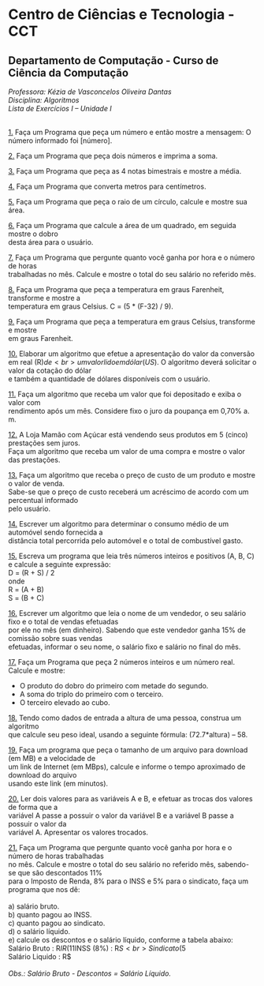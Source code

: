 # Centro de Ciências e Tecnologia - CCT 
## Departamento de Computação - Curso de Ciência da Computação

*Professora: Kézia de Vasconcelos Oliveira Dantas<br>
Disciplina: Algoritmos<br>
Lista de Exercícios I – Unidade I* <br><br>

[1.](https://github.com/Knnedy/programacao_1_UEPB/blob/master/Lista%20de%20exercicio%201%20-%20variaveis/exercicio_01.py)
Faça um Programa que peça um número e então mostre a mensagem: O número informado foi [número].<br>

[2.](https://github.com/Knnedy/programacao_1_UEPB/blob/master/Lista%20de%20exercicio%201%20-%20variaveis/exercicio_02.py)
Faça um Programa que peça dois números e imprima a soma.<br>

[3.](https://github.com/Knnedy/programacao_1_UEPB/blob/master/Lista%20de%20exercicio%201%20-%20variaveis/exercicio_03.py)
Faça um Programa que peça as 4 notas bimestrais e mostre a média.

[4.](https://github.com/Knnedy/programacao_1_UEPB/blob/master/Lista%20de%20exercicio%201%20-%20variaveis/exercicio_04.py)
Faça um Programa que converta metros para centímetros.

[5.](https://github.com/Knnedy/programacao_1_UEPB/blob/master/Lista%20de%20exercicio%201%20-%20variaveis/exercicio_05.py)
Faça um Programa que peça o raio de um círculo, calcule e mostre sua área.

[6.](https://github.com/Knnedy/programacao_1_UEPB/blob/master/Lista%20de%20exercicio%201%20-%20variaveis/exercicio_06.py)
Faça um Programa que calcule a área de um quadrado, em seguida mostre o dobro<br>
desta área para o usuário.

[7.](https://github.com/Knnedy/programacao_1_UEPB/blob/master/Lista%20de%20exercicio%201%20-%20variaveis/exercicio_07.py)
Faça um Programa que pergunte quanto você ganha por hora e o número de horas<br>
trabalhadas no mês. Calcule e mostre o total do seu salário no referido mês.

[8.](https://github.com/Knnedy/programacao_1_UEPB/blob/master/Lista%20de%20exercicio%201%20-%20variaveis/exercicio_08.py)
Faça um Programa que peça a temperatura em graus Farenheit, transforme e mostre a<br> 
temperatura em graus Celsius. C = (5 * (F-32) / 9).

[9.](https://github.com/Knnedy/programacao_1_UEPB/blob/master/Lista%20de%20exercicio%201%20-%20variaveis/exercicio_09.py)
Faça um Programa que peça a temperatura em graus Celsius, transforme e mostre<br>
em graus Farenheit.

[10.](https://github.com/Knnedy/programacao_1_UEPB/blob/master/Lista%20de%20exercicio%201%20-%20variaveis/exercicio_010.py)
Elaborar um algoritmo que efetue a apresentação do valor da conversão em real (R$) de<br>
um valor lido em dólar (US$). O algoritmo deverá solicitar o valor da cotação do dólar<br>
e também a quantidade de dólares disponíveis com o usuário.

[11.](https://github.com/Knnedy/programacao_1_UEPB/blob/master/Lista%20de%20exercicio%201%20-%20variaveis/exercicio_011.py)
Faça um algoritmo que receba um valor que foi depositado e exiba o valor com <br>
rendimento após um mês. Considere fixo o juro da poupança em 0,70% a. m.

[12.](https://github.com/Knnedy/programacao_1_UEPB/blob/master/Lista%20de%20exercicio%201%20-%20variaveis/exercicio_012.py)
A Loja Mamão com Açúcar está vendendo seus produtos em 5 (cinco) prestações sem juros.<br>
Faça um algoritmo que receba um valor de uma compra e mostre o valor das prestações.

[13.](https://github.com/Knnedy/programacao_1_UEPB/blob/master/Lista%20de%20exercicio%201%20-%20variaveis/exercicio_013.py)
Faça um algoritmo que receba o preço de custo de um produto e mostre o valor de venda.<br>
Sabe-se que o preço de custo receberá um acréscimo de acordo com um percentual informado<br>
pelo usuário.

[14.]()
Escrever um algoritmo para determinar o consumo médio de um automóvel sendo fornecida a<br>
distância total percorrida pelo automóvel e o total de combustível gasto.

[15.]()
Escreva um programa que leia três números inteiros e positivos (A, B, C) e calcule a 
seguinte expressão:<br>
D = (R + S) / 2 <br>
onde <br>
R = (A + B) <br>
S = (B + C)

[16.]()
Escrever um algoritmo que leia o nome de um vendedor, o seu salário fixo e o total de vendas efetuadas<br>
por ele no mês (em dinheiro). Sabendo que este vendedor ganha 15% de comissão sobre suas vendas<br>
efetuadas, informar o seu nome, o salário fixo e salário no final do mês.

[17.]()
Faça um Programa que peça 2 números inteiros e um número real. Calcule e mostre:
- O produto do dobro do primeiro com metade do segundo. 
- A soma do triplo do primeiro com o terceiro.
- O terceiro elevado ao cubo.

[18.]()
Tendo como dados de entrada a altura de uma pessoa, construa um algoritmo <br>
que calcule seu peso ideal, usando a seguinte fórmula: (72.7*altura) – 58.

[19.]()
Faça um programa que peça o tamanho de um arquivo para download (em MB) e a velocidade de<br>
um link de Internet (em MBps), calcule e informe o tempo aproximado de download do arquivo<br>
usando este link (em minutos).

[20.]()
Ler dois valores para as variáveis A e B, e efetuar as trocas dos valores de forma que a<br>
variável A passe a possuir o valor da variável B e a variável B passe a possuir o valor da<br>
variável A. Apresentar os valores trocados.

[21.]()
Faça um Programa que pergunte quanto você ganha por hora e o número de horas trabalhadas<br>
no mês. Calcule e mostre o total do seu salário no referido mês, sabendo-se que são descontados 11%<br>
para o Imposto de Renda, 8% para o INSS e 5% para o sindicato, faça um programa que nos dê:<br><br>
    a) salário bruto. <br>
    b) quanto pagou ao INSS.<br>
    c) quanto pagou ao sindicato.<br>
    d) o salário líquido.<br>
    e) calcule os descontos e o salário líquido, conforme a tabela abaixo:<br>
        Salário Bruto : R$IR (11%) : R$INSS (8%) : R$S <br>
        Sindicato ( 5%) : R$ <br>
        Salário Liquido : R$ <br><br>
        <i>Obs.: Salário Bruto - Descontos = Salário Líquido.<i>